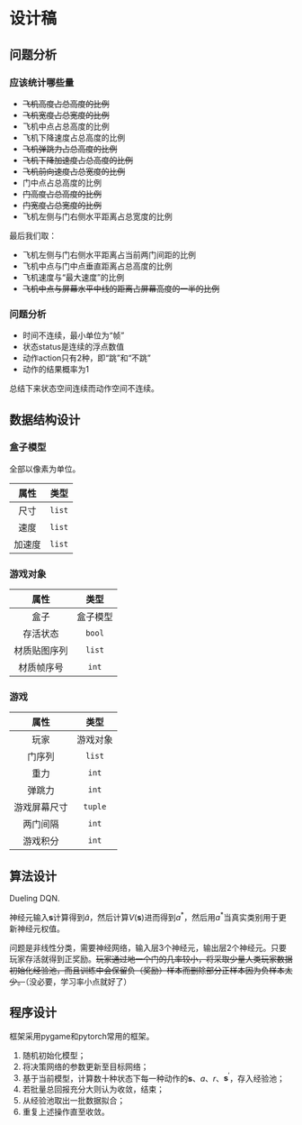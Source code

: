 # 设计稿

## 问题分析

### 应该统计哪些量

* ~~飞机高度占总高度的比例~~
* ~~飞机宽度占总宽度的比例~~
* 飞机中点占总高度的比例
* 飞机下降速度占总高度的比例
* ~~飞机弹跳力占总高度的比例~~
* ~~飞机下降加速度占总高度的比例~~
* ~~飞机前向速度占总宽度的比例~~
* 门中点占总高度的比例
* ~~门高度占总高度的比例~~
* ~~门宽度占总宽度的比例~~
* 飞机左侧与门右侧水平距离占总宽度的比例

最后我们取：

* 飞机左侧与门右侧水平距离占当前两门间距的比例
* 飞机中点与门中点垂直距离占总高度的比例
* 飞机速度与“最大速度”的比例
* ~~飞机中点与屏幕水平中线的距离占屏幕高度的一半的比例~~

### 问题分析

* 时间不连续，最小单位为“帧”
* 状态status是连续的浮点数值
* 动作action只有2种，即“跳”和“不跳”
* 动作的结果概率为1

总结下来状态空间连续而动作空间不连续。

## 数据结构设计

### 盒子模型

全部以像素为单位。

|属性|类型|
|:-:|:-:|
|尺寸|`list`|
|速度|`list`|
|加速度|`list`|

### 游戏对象

|属性|类型|
|:-:|:-:|
|盒子|盒子模型|
|存活状态|`bool`|
|材质贴图序列|`list`|
|材质帧序号|`int`|

### 游戏

|属性|类型|
|:-:|:-:|
|玩家|游戏对象|
|门序列|`list`|
|重力|`int`|
|弹跳力|`int`|
|游戏屏幕尺寸|`tuple`|
|两门间隔|`int`|
|游戏积分|`int`|

## 算法设计

Dueling DQN.

神经元输入$\boldsymbol{s}$计算得到$\hat{a}$，然后计算$V(\boldsymbol{s})$进而得到$a^*$，然后用$a^*$当真实类别用于更新神经元权值。

问题是非线性分类，需要神经网络，输入层3个神经元，输出层2个神经元。只要玩家存活就得到正奖励。~~玩家通过地一个门的几率较小，将采取少量人类玩家数据初始化经验池，而且训练中会保留负（奖励）样本而删除部分正样本因为负样本太少。~~（没必要，学习率小点就好了）

## 程序设计

框架采用pygame和pytorch常用的框架。

1. 随机初始化模型；
2. 将决策网络的参数更新至目标网络；
3. 基于当前模型，计算数十种状态下每一种动作的$\bm s$、$a$、$r$、$\bm s^\prime$，存入经验池；
4. 若批量总回报充分大则认为收敛，结束；
5. 从经验池取出一批数据拟合；
6. 重复上述操作直至收敛。
